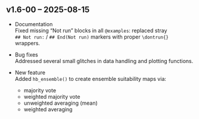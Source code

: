 ## v1.6-00 – 2025-08-15

- Documentation  
  Fixed missing “Not run” blocks in all `@examples`: replaced stray  
  `## Not run:` / `## End(Not run)` markers with proper `\dontrun{}` wrappers.

- Bug fixes  
  Addressed several small glitches in data handling and plotting functions.

- New feature  
  Added `hb_ensemble()` to create ensemble suitability maps via:
  - majority vote  
  - weighted majority vote  
  - unweighted averaging (mean)  
  - weighted averaging 

